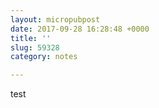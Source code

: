 ```yaml
---
layout: micropubpost
date: 2017-09-28 16:28:48 +0000
title: ''
slug: 59328
category: notes

---
```

test
